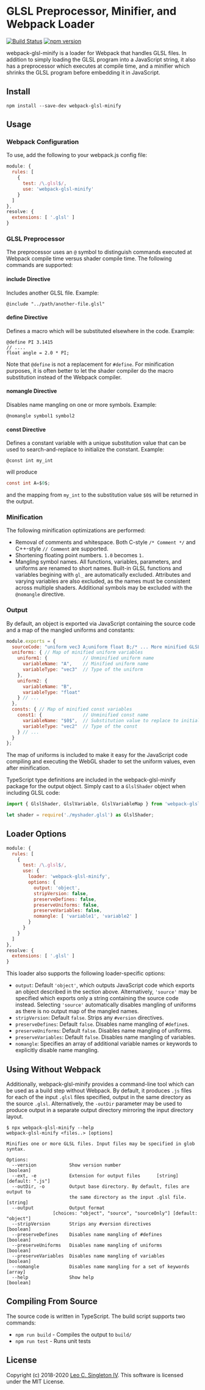 # GLSL Preprocessor, Minifier, and Webpack Loader
[![Build Status](https://dev.azure.com/leosingleton/webpack-glsl-minify/_apis/build/status/leosingleton.webpack-glsl-minify?branchName=master)](https://dev.azure.com/leosingleton/webpack-glsl-minify/_build/latest?definitionId=1?branchName=master)
[![npm version](https://badge.fury.io/js/webpack-glsl-minify.svg)](https://badge.fury.io/js/webpack-glsl-minify)

webpack-glsl-minify is a loader for Webpack that handles GLSL files. In addition to simply loading the GLSL program
into a JavaScript string, it also has a preprocessor which executes at compile time, and a minifier which shrinks the
GLSL program before embedding it in JavaScript.

## Install
```
npm install --save-dev webpack-glsl-minify
```

## Usage
### Webpack Configuration
To use, add the following to your webpack.js config file:

```javascript
module: {
  rules: [
    {
      test: /\.glsl$/,
      use: 'webpack-glsl-minify'
    }
  ]
},
resolve: {
  extensions: [ '.glsl' ]
}
```

### GLSL Preprocessor
The preprocessor uses an `@` symbol to distinguish commands executed at Webpack compile time versus shader compile time.
The following commands are supported:

#### include Directive
Includes another GLSL file. Example:
```
@include "../path/another-file.glsl"
```

#### define Directive
Defines a macro which will be substituted elsewhere in the code. Example:
```
@define PI 3.1415
// ....
float angle = 2.0 * PI;
```

Note that `@define` is not a replacement for `#define`. For minification purposes, it is often better to let the shader
compiler do the macro substitution instead of the Webpack compiler.

#### nomangle Directive
Disables name mangling on one or more symbols. Example:
```
@nomangle symbol1 symbol2
```

#### const Directive
Defines a constant variable with a unique substitution value that can be used to search-and-replace to initialize the
constant. Example:
```
@const int my_int
```
will produce
```glsl
const int A=$0$;
```
and the mapping from `my_int` to the substitution value `$0$` will be returned in the output.

### Minification
The following minification optimizations are performed:

* Removal of comments and whitespace. Both C-style `/* Comment */` and C++-style `// Comment` are supported.
* Shortening floating point numbers. `1.0` becomes `1.`
* Mangling symbol names. All functions, variables, parameters, and uniforms are renamed to short names. Built-in GLSL
  functions and variables begining with `gl_` are automatically excluded. Attributes and varying variables are also
  excluded, as the names must be consistent across multiple shaders. Additional symbols may be excluded with the
  `@nomangle` directive.

### Output
By default, an object is exported via JavaScript containing the source code and a map of the mangled uniforms and
constants:
```javascript
module.exports = {
  sourceCode: "uniform vec3 A;uniform float B;/* ... More minified GLSL code here */",
  uniforms: { // Map of minified uniform variables
    uniform1: {             // Unminified uniform name
      variableName: "A",    // Minified uniform name
      variableType: "vec3"  // Type of the uniform
    },
    uniform2: {
      variableName: "B",
      variableType: "float"
    } // ...
  },
  consts: { // Map of minified const variables
    const1: {               // Unminified const name
      variableName: "$0$",  // Substitution value to replace to initialize the const
      variableType: "vec2"  // Type of the const
    } // ...
  }
};
```

The map of uniforms is included to make it easy for the JavaScript code compiling and executing the WebGL shader to
set the uniform values, even after minification.

TypeScript type definitions are included in the webpack-glsl-minify package for the output object. Simply cast to a
`GlslShader` object when including GLSL code:
```javascript
import { GlslShader, GlslVariable, GlslVariableMap } from 'webpack-glsl-minify';

let shader = require('./myshader.glsl') as GlslShader;
```

## Loader Options

```javascript
module: {
  rules: [
    {
      test: /\.glsl$/,
      use: {
        loader: 'webpack-glsl-minify',
        options: {
          output: 'object',
          stripVersion: false,
          preserveDefines: false,
          preserveUniforms: false,
          preserveVariables: false,
          nomangle: [ 'variable1', 'variable2' ]
        }
      }
    }
  ]
},
resolve: {
  extensions: [ '.glsl' ]
}
```

This loader also supports the following loader-specific options:

* `output`: Default `'object'`, which outputs JavaScript code which exports an object described in the section above.
    Alternatively, `'source'` may be specified which exports only a string containing the source code instead.
    Selecting `'source'` automatically disables mangling of uniforms as there is no output map of the mangled names.
* `stripVersion`: Default `false`. Strips any `#version` directives.
* `preserveDefines`: Default `false`. Disables name mangling of `#define`s.
* `preserveUniforms`: Default `false`. Disables name mangling of uniforms.
* `preserveVariables`: Default `false`. Disables name mangling of variables.
* `nomangle`: Specifies an array of additional variable names or keywords to explicitly disable name mangling.

## Using Without Webpack

Additionally, webpack-glsl-minify provides a command-line tool which can be used as a build step without Webpack. By
default, it produces `.js` files for each of the input `.glsl` files specified, output in the same directory as the
source `.glsl`. Alternatively, the `-outDir` parameter may be used to produce output in a separate output directory
mirroring the input directory layout.

```console
$ npx webpack-glsl-minify --help
webpack-glsl-minify <files..> [options]

Minifies one or more GLSL files. Input files may be specified in glob syntax.

Options:
  --version            Show version number                             [boolean]
  --ext, -e            Extension for output files      [string] [default: ".js"]
  --outDir, -o         Output base directory. By default, files are output to
                       the same directory as the input .glsl file.      [string]
  --output             Output format
                 [choices: "object", "source", "sourceOnly"] [default: "object"]
  --stripVersion       Strips any #version directives                  [boolean]
  --preserveDefines    Disables name mangling of #defines              [boolean]
  --preserveUniforms   Disables name mangling of uniforms              [boolean]
  --preserveVariables  Disables name mangling of variables             [boolean]
  --nomangle           Disables name mangling for a set of keywords      [array]
  --help               Show help                                       [boolean]
```

## Compiling From Source
The source code is written in TypeScript. The build script supports two commands:

* `npm run build` - Compiles the output to `build/`
* `npm run test` - Runs unit tests

## License
Copyright (c) 2018-2020 [Leo C. Singleton IV](https://www.leosingleton.com/).
This software is licensed under the MIT License.

